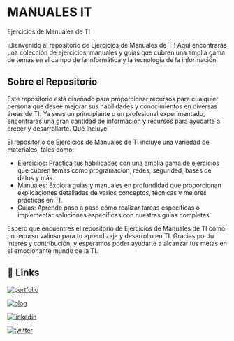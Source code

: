 
# MANUALES IT

Ejercicios de Manuales de TI

¡Bienvenido al repositorio de Ejercicios de Manuales de TI! Aquí encontrarás una colección de ejercicios, manuales y guías que cubren una amplia gama de temas en el campo de la informática y la tecnología de la información.

## Sobre el Repositorio

Este repositorio está diseñado para proporcionar recursos para cualquier persona que desee mejorar sus habilidades y conocimientos en diversas áreas de TI. Ya seas un principiante o un profesional experimentado, encontrarás una gran cantidad de información y recursos para ayudarte a crecer y desarrollarte.
Qué Incluye

El repositorio de Ejercicios de Manuales de TI incluye una variedad de materiales, tales como:

- Ejercicios: Practica tus habilidades con una amplia gama de ejercicios que cubren temas como programación, redes, seguridad, bases de datos y más.
- Manuales: Explora guías y manuales en profundidad que proporcionan explicaciones detalladas de varios conceptos, técnicas y mejores prácticas en TI.
- Guías: Aprende paso a paso cómo realizar tareas específicas o implementar soluciones específicas con nuestras guías completas.

Espero que encuentres el repositorio de Ejercicios de Manuales de TI como un recurso valioso para tu aprendizaje y desarrollo en TI. Gracias por tu interés y contribución, y esperamos poder ayudarte a alcanzar tus metas en el emocionante mundo de la TI.



## 🔗 Links
[![portfolio](https://img.shields.io/badge/Página%20%20Personal-green?style=for-the-badge&logo=gitlab&logoColor=white)](https://franespejo.com/)

[![blog](https://img.shields.io/badge/Blog%20%20Personal-grey?style=for-the-badge&logo=e&logoColor=white)](https://blog.franespejo.com/)

[![linkedin](https://img.shields.io/badge/linkedin-0A66C2?style=for-the-badge&logo=linkedin&logoColor=white)](https://www.linkedin.com/in/francisco-espejo-carretero/)

[![twitter](https://img.shields.io/badge/twitter-1DA1F2?style=for-the-badge&logo=twitter&logoColor=white)](https://twitter.com/)

